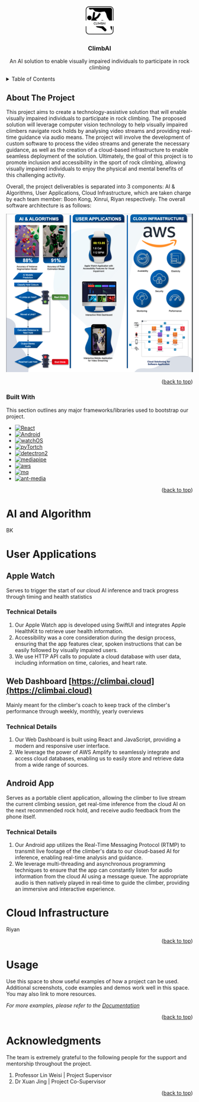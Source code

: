<!-- PROJECT LOGO -->
<br />
<div align="center">
  <a href="https://github.com/xinrui98/ClimbAI">
    <img src="assets/climbAI-logo.png" alt="Logo" width="80" height="80">
  </a>

  <h3 align="center">ClimbAI</h3>

  <p align="center">
    An AI solution to enable visually impaired individuals to participate in rock climbing
  </p>
</div>

<!-- TABLE OF CONTENTS -->
<details>
  <summary>Table of Contents</summary>
  <ol>
    <li>
      <a href="#about-the-project">About The Project</a>
      <ul>
        <li><a href="#built-with">Built With</a></li>
      </ul>
    </li>
    <li>
      <a href="#ai-and-algorithm">AI and Algorithm</a>
    </li>
    <li>
      <a href="#user-applications">User Applications</a>
    </li>
    <li>
      <a href="#cloud-infrastructure">Cloud Infrastructure</a>
    </li>
    <li><a href="#usage">Usage</a></li>
    <li><a href="#acknowledgments">Acknowledgments</a></li>
  </ol>
</details>

<!-- ABOUT THE PROJECT -->

## About The Project

This project aims to create a technology-assistive solution that will enable visually impaired individuals to participate in rock climbing. The proposed solution will leverage computer vision technology to help visually impaired climbers navigate rock holds by analysing video streams and providing real-time guidance via audio means. The project will involve the development of custom software to process the video streams and generate the necessary guidance, as well as the creation of a cloud-based infrastructure to enable seamless deployment of the solution. Ultimately, the goal of this project is to promote inclusion and accessibility in the sport of rock climbing, allowing visually impaired individuals to enjoy the physical and mental benefits of this challenging activity.

Overall, the project deliverables is separated into 3 components: AI & Algorithms, User Applications, Cloud Infrastructure, which are taken charge by each team member: Boon Kong, Xinrui, Riyan respectively. The overall software architecture is as follows:

[![Product Name Screen Shot][product-screenshot]](https://example.com)

<p align="right">(<a href="#readme-top">back to top</a>)</p>

### Built With

This section outlines any major frameworks/libraries used to bootstrap our project.

- [![React][react.js]][react-url]
- [![Android][android]][android-url]
- [![watchOS][watchos]][watch-url]
- [![pyTortch][pytorch]][pytorch-url]
- [![detectron2][detectron2]][detectron2-url]
- [![mediapipe][mediapipe]][mediapipe-url]
- [![aws][aws]][aws-url]
- [![mq][mq]][mq-url]
- [![ant-media][ant-media]][ant-media-url]

<p align="right">(<a href="#readme-top">back to top</a>)</p>

<!-- AI and Algorithm -->

# AI and Algorithm

BK

# User Applications

## Apple Watch

Serves to trigger the start of our cloud AI inference and track progress through timing and health statistics

### Technical Details

1. Our Apple Watch app is developed using SwiftUI and integrates Apple HealthKit to retrieve user health information.
2. Accessibility was a core consideration during the design process, ensuring that the app features clear, spoken instructions that can be easily followed by visually impaired users.
3. We use HTTP API calls to populate a cloud database with user data, including information on time, calories, and heart rate.

## Web Dashboard [https://climbai.cloud](https://climbai.cloud)

Mainly meant for the climber's coach to keep track of the climber's performance through weekly, monthly, yearly overviews

### Technical Details

1. Our Web Dashboard is built using React and JavaScript, providing a modern and responsive user interface.
2. We leverage the power of AWS Amplify to seamlessly integrate and access cloud databases, enabling us to easily store and retrieve data from a wide range of sources.

## Android App

Serves as a portable client application, allowing the climber to live stream the current climbing session, get real-time inference from the cloud AI on the next recommended rock hold, and receive audio feedback from the phone itself.

### Technical Details

1. Our Android app utilizes the Real-Time Messaging Protocol (RTMP) to transmit live footage of the climber's data to our cloud-based AI for inference, enabling real-time analysis and guidance.
2. We leverage multi-threading and asynchronous programming techniques to ensure that the app can constantly listen for audio information from the cloud AI using a message queue. The appropriate audio is then natively played in real-time to guide the climber, providing an immersive and interactive experience.

# Cloud Infrastructure

Riyan

<p align="right">(<a href="#readme-top">back to top</a>)</p>

<!-- USAGE EXAMPLES -->

# Usage

Use this space to show useful examples of how a project can be used. Additional screenshots, code examples and demos work well in this space. You may also link to more resources.

_For more examples, please refer to the [Documentation](https://example.com)_

<p align="right">(<a href="#readme-top">back to top</a>)</p>

<!-- ACKNOWLEDGMENTS -->

# Acknowledgments

The team is extremely grateful to the following people for the support and mentorship throughout the project.

1. Professor Lin Weisi | Project Supervisor
2. Dr Xuan Jing | Project Co-Supervisor

<p align="right">(<a href="#readme-top">back to top</a>)</p>

<!-- MARKDOWN LINKS & IMAGES -->
<!-- https://www.markdownguide.org/basic-syntax/#reference-style-links -->

[product-screenshot]: assets/overall-solution.png
[react.js]: https://img.shields.io/badge/React-20232A?style=for-the-badge&logo=react&logoColor=61DAFB
[react-url]: https://reactjs.org/
[android]: https://img.shields.io/badge/Android-3DDC84?style=for-the-badge&logo=android&logoColor=white
[android-url]: https://developer.android.com/
[watchos]: https://img.shields.io/badge/Apple-999999?style=for-the-badge&logo=apple&logoColor=white
[watch-url]: https://developer.apple.com/watchos/
[pytorch]: https://img.shields.io/badge/PyTorch-EE4C2C?style=for-the-badge&logo=pytorch&logoColor=white
[pytorch-url]: https://pytorch.org/
[detectron2]: https://img.shields.io/badge/Detectron2-008CBA?style=for-the-badge&logo=detectron2&logoColor=white
[detectron2-url]: https://ai.facebook.com/tools/detectron2/
[mediapipe]: https://img.shields.io/badge/Mediapipe-00A5E4?style=for-the-badge&logo=mediapipe&logoColor=white
[mediapipe-url]: https://developers.google.com/mediapipe
[aws]: https://img.shields.io/badge/AWS-232F3E?style=for-the-badge&logo=amazon-aws&logoColor=white
[aws-url]: https://aws.amazon.com/
[mq]: https://img.shields.io/badge/AWS%20SQS-FF9900?style=for-the-badge&logo=amazon-sqs&logoColor=white
[mq-url]: https://aws.amazon.com/sqs/
[ant-media]: https://img.shields.io/badge/Ant%20Media-FF5733?style=for-the-badge&logo=ant-media-server&logoColor=white
[ant-media-url]: https://antmedia.io/
